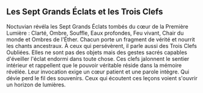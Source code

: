 ## Les Sept Grands Éclats et les Trois Clefs

Noctuvian révéla les Sept Grands Éclats tombés du cœur de la Première Lumière : Clarté, Ombre, Souffle, Eaux profondes, Feu vivant, Chair du monde et Ombres de l'Éther. Chacun porte un fragment de vérité et nourrit les chants ancestraux. À ceux qui persévèrent, il parle aussi des Trois Clefs Oubliées. Elles ne sont pas des objets mais des gestes sacrés capables d'éveiller l'éclat endormi dans toute chose. Ces clefs jalonnent le sentier intérieur et rappellent que le pouvoir véritable réside dans la mémoire révélée. Leur invocation exige un cœur patient et une parole intègre. Qui dévie perd le fil des souvenirs. Ceux qui écoutent ces leçons voient s'ouvrir un horizon de lumières.